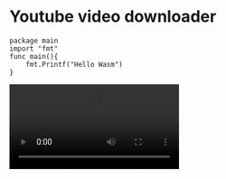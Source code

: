 # Youtube video downloader

```
package main
import "fmt"
func main(){
    fmt.Printf("Hello Wasm")
}
```

<div id="video">
    <video id="videoPlayer" controls="true" autoplay="true" src=""></video>
</div>